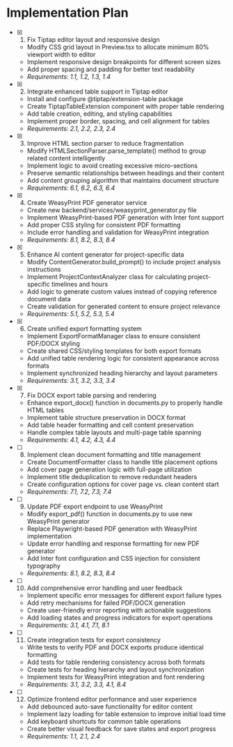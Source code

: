 # Implementation Plan

- [x] 1. Fix Tiptap editor layout and responsive design
  - Modify CSS grid layout in Preview.tsx to allocate minimum 80% viewport width to editor
  - Implement responsive design breakpoints for different screen sizes
  - Add proper spacing and padding for better text readability
  - _Requirements: 1.1, 1.2, 1.3, 1.4_

- [x] 2. Integrate enhanced table support in Tiptap editor
  - Install and configure @tiptap/extension-table package
  - Create TiptapTableExtension component with proper table rendering
  - Add table creation, editing, and styling capabilities
  - Implement proper border, spacing, and cell alignment for tables
  - _Requirements: 2.1, 2.2, 2.3, 2.4_

- [x] 3. Improve HTML section parser to reduce fragmentation
  - Modify HTMLSectionParser.parse_template() method to group related content intelligently
  - Implement logic to avoid creating excessive micro-sections
  - Preserve semantic relationships between headings and their content
  - Add content grouping algorithm that maintains document structure
  - _Requirements: 6.1, 6.2, 6.3, 6.4_

- [x] 4. Create WeasyPrint PDF generator service
  - Create new backend/services/weasyprint_generator.py file
  - Implement WeasyPrint-based PDF generation with Inter font support
  - Add proper CSS styling for consistent PDF formatting
  - Include error handling and validation for WeasyPrint integration
  - _Requirements: 8.1, 8.2, 8.3, 8.4_

- [x] 5. Enhance AI content generator for project-specific data
  - Modify ContentGenerator.build_prompt() to include project analysis instructions
  - Implement ProjectContextAnalyzer class for calculating project-specific timelines and hours
  - Add logic to generate custom values instead of copying reference document data
  - Create validation for generated content to ensure project relevance
  - _Requirements: 5.1, 5.2, 5.3, 5.4_

- [x] 6. Create unified export formatting system
  - Implement ExportFormatManager class to ensure consistent PDF/DOCX styling
  - Create shared CSS/styling templates for both export formats
  - Add unified table rendering logic for consistent appearance across formats
  - Implement synchronized heading hierarchy and layout parameters
  - _Requirements: 3.1, 3.2, 3.3, 3.4_

- [x] 7. Fix DOCX export table parsing and rendering
  - Enhance export_docx() function in documents.py to properly handle HTML tables
  - Implement table structure preservation in DOCX format
  - Add table header formatting and cell content preservation
  - Handle complex table layouts and multi-page table spanning
  - _Requirements: 4.1, 4.2, 4.3, 4.4_

- [ ] 8. Implement clean document formatting and title management
  - Create DocumentFormatter class to handle title placement options
  - Add cover page generation logic with full-page utilization
  - Implement title deduplication to remove redundant headers
  - Create configuration options for cover page vs. clean content start
  - _Requirements: 7.1, 7.2, 7.3, 7.4_

- [ ] 9. Update PDF export endpoint to use WeasyPrint
  - Modify export_pdf() function in documents.py to use new WeasyPrint generator
  - Replace Playwright-based PDF generation with WeasyPrint implementation
  - Update error handling and response formatting for new PDF generator
  - Add Inter font configuration and CSS injection for consistent typography
  - _Requirements: 8.1, 8.2, 8.3, 8.4_

- [ ] 10. Add comprehensive error handling and user feedback
  - Implement specific error messages for different export failure types
  - Add retry mechanisms for failed PDF/DOCX generation
  - Create user-friendly error reporting with actionable suggestions
  - Add loading states and progress indicators for export operations
  - _Requirements: 3.1, 4.1, 7.1, 8.1_

- [ ] 11. Create integration tests for export consistency
  - Write tests to verify PDF and DOCX exports produce identical formatting
  - Add tests for table rendering consistency across both formats
  - Create tests for heading hierarchy and layout synchronization
  - Implement tests for WeasyPrint integration and font rendering
  - _Requirements: 3.1, 3.2, 3.3, 4.1, 8.4_

- [ ] 12. Optimize frontend editor performance and user experience
  - Add debounced auto-save functionality for editor content
  - Implement lazy loading for table extension to improve initial load time
  - Add keyboard shortcuts for common table operations
  - Create better visual feedback for save states and export progress
  - _Requirements: 1.1, 2.1, 2.4_